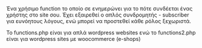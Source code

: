 Ένα χρήσιμο function το οποίο σε ενημερώνει για το πότε συνδέεται ένας χρήστης στο site σου. Έχει εξαιρεθεί ο απλός συνδρομητής - subscriber για ευνόητους λόγους, ενώ μπορεί να προστεθεί κάθε ρόλος ξεχωριστά. 

Το functions.php είναι για απλά wordpress websites ενώ το functions2.php είναι για wordpress sites με woocommerce (e-shops)

